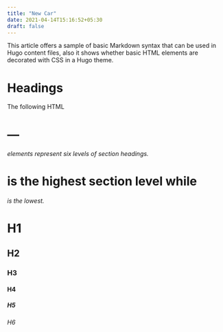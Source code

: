 ```yaml
---
title: "New Car"
date: 2021-04-14T15:16:52+05:30
draft: false
---
```


This article offers a sample of basic Markdown syntax that can be used in Hugo content files, also it shows whether basic HTML elements are decorated with CSS in a Hugo theme.

# Headings
The following HTML <h1>—<h6> elements represent six levels of section headings. <h1> is the highest section level while <h6> is the lowest.

# H1
## H2
### H3
#### H4
##### H5
###### H6

